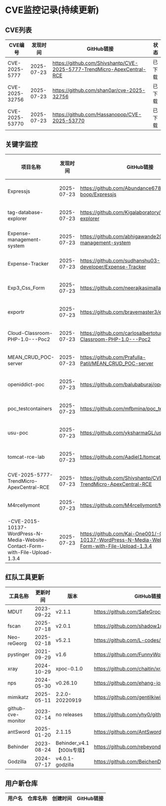 # CVE监控记录(持续更新)

## CVE列表

| CVE编号 | 发现时间 | GitHub链接 | 状态 |
|---------|----------|------------|------|
| CVE-2025-5777 | 2025-07-23 | https://github.com/Shivshantp/CVE-2025-5777-TrendMicro-ApexCentral-RCE | 已下载 |
| CVE-2025-32756 | 2025-07-23 | https://github.com/shan0ar/cve-2025-32756 | 已下载 |
| CVE-2025-53770 | 2025-07-23 | https://github.com/Hassanopop/CVE-2025-53770 | 已下载 |

## 关键字监控

| 项目名称 | 发现时间 | GitHub链接 | 关键字 | 状态 |
|----------|----------|------------|--------|------|
| Expressjs | 2025-07-23 | https://github.com/Abundance678-boop/Expressjs | exp | 已下载 |
| tag-database-explorer | 2025-07-23 | https://github.com/Kigalaboratory/tag-database-explorer | exp | 已下载 |
| Expense-management-system | 2025-07-23 | https://github.com/abhigawande20/Expense-management-system | exp | 已下载 |
| Expense-Tracker | 2025-07-23 | https://github.com/sudhanshu03-developer/Expense-Tracker | exp | 已下载 |
| Exp3_Css_Form | 2025-07-23 | https://github.com/neerajkasimalla/Exp3_Css_Form | exp | 已下载 |
| exportr | 2025-07-23 | https://github.com/bravemaster3/exportr | exp | 已下载 |
| Cloud-Classroom-PHP-1.0---Poc2 | 2025-07-23 | https://github.com/carlosalbertotuma/Cloud-Classroom-PHP-1.0---Poc2 | poc | 已下载 |
| MEAN_CRUD_POC-server | 2025-07-23 | https://github.com/Prafulla-Patil/MEAN_CRUD_POC-server | poc | 已下载 |
| openiddict-poc | 2025-07-23 | https://github.com/balubaburaj/openiddict-poc | poc | 已下载 |
| poc_testcontainers | 2025-07-23 | https://github.com/mfbmina/poc_testcontainers | poc | 已下载 |
| usu-poc | 2025-07-23 | https://github.com/yksharmaGL/usu-poc | poc | 已下载 |
| tomcat-rce-lab | 2025-07-23 | https://github.com/Aadiel1/tomcat-rce-lab | rce | 已下载 |
| CVE-2025-5777-TrendMicro-ApexCentral-RCE | 2025-07-23 | https://github.com/Shivshantp/CVE-2025-5777-TrendMicro-ApexCentral-RCE | rce | 已下载 |
| M4rcellymont | 2025-07-23 | https://github.com/M4rcellymont/M4rcellymont | rce | 已下载 |
| -CVE-2015-10137-WordPress-N-Media-Website-Contact-Form-with-File-Upload-1.3.4 | 2025-07-23 | https://github.com/Kai-One001/-CVE-2015-10137-WordPress-N-Media-Website-Contact-Form-with-File-Upload-1.3.4 | 未授权 | 已下载 |

## 红队工具更新

| 工具名称 | 更新时间 | 版本 | GitHub链接 |
|----------|----------|------|------------|
| MDUT | 2023-09-22 | v2.1.1 | https://github.com/SafeGroceryStore/MDUT |
| fscan | 2025-07-18 | v2.0.1 | https://github.com/shadow1ng/fscan |
| Neo-reGeorg | 2025-02-18 | v5.2.1 | https://github.com/L-codes/Neo-reGeorg |
| pystinger | 2021-09-29 | v1.6 | https://github.com/FunnyWolf/pystinger |
| xray | 2024-10-29 | xpoc-0.1.0 | https://github.com/chaitin/xray |
| nps | 2024-05-30 | v0.26.10 | https://github.com/ehang-io/nps |
| mimikatz | 2025-05-11 | 2.2.0-20220919 | https://github.com/gentilkiwi/mimikatz |
| github-cve-monitor | 2023-02-14 | no releases | https://github.com/yhy0/github-cve-monitor |
| antSword | 2025-01-20 | 2.1.15 | https://github.com/AntSwordProject/antSword |
| Behinder | 2023-08-24 | Behinder_v4.1【t00ls专版】 | https://github.com/rebeyond/Behinder |
| Godzilla | 2024-07-17 | v4.0.1-godzilla | https://github.com/BeichenDream/Godzilla |

## 用户新仓库

| 用户名 | 仓库名称 | 创建时间 | GitHub链接 |
|--------|----------|----------|------------|

